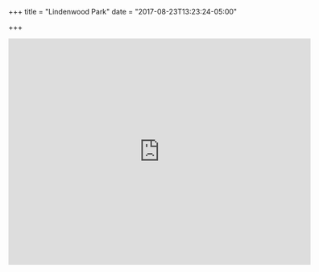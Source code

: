 +++
title = "Lindenwood Park"
date = "2017-08-23T13:23:24-05:00"

+++
<iframe src="https://www.google.com/maps/embed?pb=!1m18!1m12!1m3!1d2728.706114072191!2d-96.78795298331686!3d46.84947497914175!2m3!1f0!2f0!3f0!3m2!1i1024!2i768!4f13.1!3m3!1m2!1s0x52c8cea913b36cad%3A0x7d4104a7ac3e63c3!2sLindenwood+Park!5e0!3m2!1sen!2sus!4v1503512703222" width="600" height="450" frameborder="0" style="border:0" allowfullscreen></iframe>
<!--more-->
